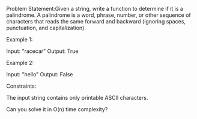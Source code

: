 Problem Statement:Given a string, write a function to determine if it is a palindrome. A palindrome is a word, phrase, number, or other sequence of characters that reads the same forward and backward (ignoring spaces, punctuation, and capitalization).

Example 1:

Input: "racecar"
Output: True

Example 2:

Input: "hello"
Output: False

Constraints:

The input string contains only printable ASCII characters.

Can you solve it in O(n) time complexity?
